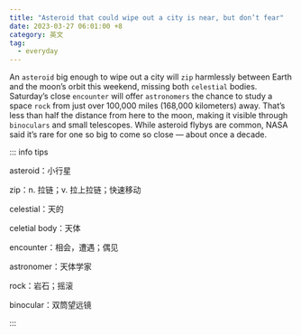```yaml
---
title: "Asteroid that could wipe out a city is near, but don’t fear"
date: 2023-03-27 06:01:00 +8
category: 英文
tag:
  - everyday
---
```


An `asteroid` big enough to wipe out a city will `zip` harmlessly between Earth and the moon’s orbit this weekend, missing both `celestial` bodies. Saturday’s close `encounter` will offer `astronomers` the chance to study a space `rock` from just over 100,000 miles (168,000 kilometers) away. That’s less than half the distance from here to the moon, making it visible through `binoculars` and small telescopes. While asteroid flybys are common, NASA said it’s rare for one so big to come so close — about once a decade.

::: info tips

asteroid：小行星

zip：n. 拉链；v. 拉上拉链；快速移动

celestial：天的

celetial body：天体

encounter：相会，遭遇；偶见

astronomer：天体学家

rock：岩石；摇滚

binocular：双筒望远镜

:::
